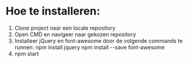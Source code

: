 # Hoe te installeren:

1. Clone project naar een locale repository
2. Open CMD en navigeer naar gekozen repository
3. Installeer jQuery en font-awesome door de volgende commands te runnen:
    npm install jquery
    npm install --save font-awesome
4. npm start
